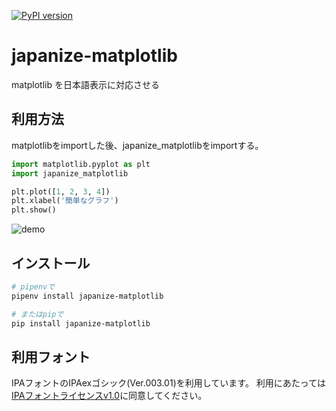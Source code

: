 [![PyPI version](https://badge.fury.io/py/japanize-matplotlib.svg)](https://badge.fury.io/py/japanize-matplotlib)
# japanize-matplotlib
matplotlib を日本語表示に対応させる

## 利用方法
matplotlibをimportした後、japanize_matplotlibをimportする。

```python
import matplotlib.pyplot as plt
import japanize_matplotlib

plt.plot([1, 2, 3, 4])
plt.xlabel('簡単なグラフ')
plt.show()
```


![demo](https://raw.githubusercontent.com/uehara1414/japanize-matplotlib/master/demo.png?token=AOnChuZIQchUxiL0U8qlW633FM-RMSuvks5bxW8zwA%3D%3D "demo")

## インストール
```sh
# pipenvで
pipenv install japanize-matplotlib

# またはpipで
pip install japanize-matplotlib
```

## 利用フォント
IPAフォントのIPAexゴシック(Ver.003.01)を利用しています。
利用にあたっては[IPAフォントライセンスv1.0](https://github.com/uehara1414/japanize-matplotlib/blob/master/japanize_matplotlib/fonts/IPA_Font_License_Agreement_v1.0.txt)に同意してください。
